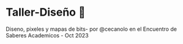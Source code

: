 # Taller-Diseño 🧠
Diseno, pixeles y mapas de bits- por @cecanolo en el Encuentro de Saberes Academicos - Oct 2023
